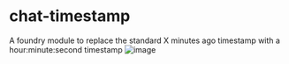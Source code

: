 # chat-timestamp
 
A foundry module to replace the standard X minutes ago timestamp with a hour:minute:second timestamp 
![image](https://user-images.githubusercontent.com/192591/163897680-45093393-0a54-444f-b576-793171ee3063.png)

